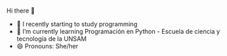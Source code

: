 Hi there 👋

- 👯 I recently starting to study programming
- 🌱 I’m currently learning Programación en Python - Escuela de ciencia y tecnología de la UNSAM
- 😄 Pronouns: She/her


